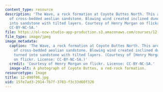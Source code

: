 ```yaml
---
content_type: resource
description: 'The Wave, a rock formation at Coyote Buttes North. This area is an exposure
  of cross-bedded aeolian sandstone. Blowing wind created inclined dunes, which turned
  into sandstone with tilted layers. Courtesy of Henry Morgan on flickr. License:
  CC-BY-NC-SA.'
file: https://ol-ocw-studio-app-production.s3.amazonaws.com/courses/12-090-introduction-to-fluid-motions-sediment-transport-and-current-generated-sedimentary-structures-fall-2006/15fe7ad329147b7f3783f3c33d60f326_12-090f06.jpg
file_type: image/jpeg
image_metadata:
  caption: 'The Wave, a rock formation at Coyote Buttes North. This area is an exposure
    of cross-bedded aeolian sandstone. Blowing wind created inclined dunes, which
    turned into sandstone with tilted layers. (Courtesy of [Henry Morgan](https://www.flickr.com/photos/henrymorgan/13509376365/)
    on flickr. License: CC-BY-NC-SA.)'
  credit: 'Courtesy of Henry Morgan on flickr. License: CC-BY-NC-SA.'
  image-alt: A photograph of Coyote Buttes, a red-rock formation.
resourcetype: Image
title: 12-090f06.jpg
uid: 15fe7ad3-2914-7b7f-3783-f3c33d60f326
---
```

